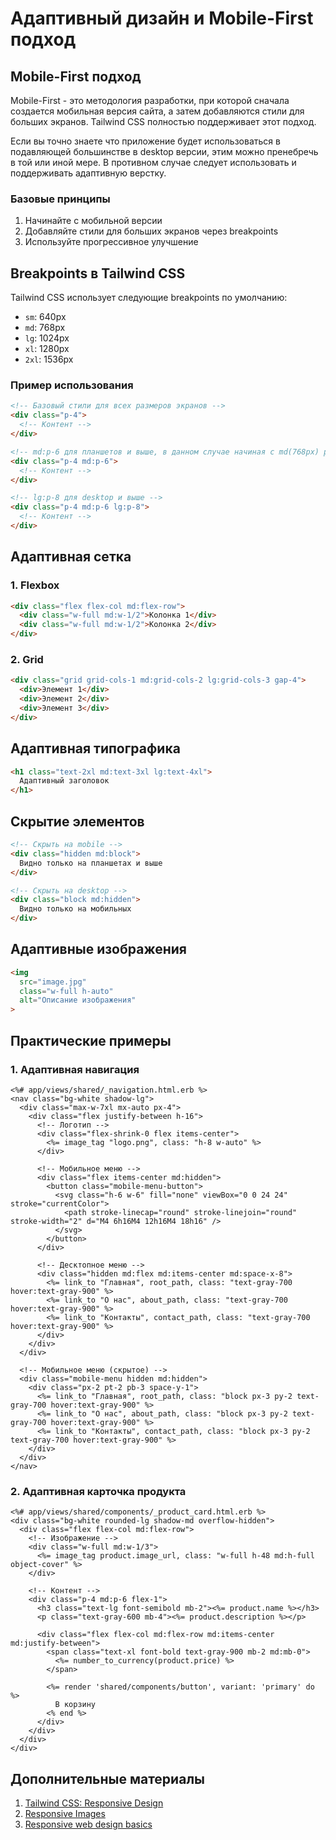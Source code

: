 # Адаптивный дизайн и Mobile-First подход

## Mobile-First подход

Mobile-First - это методология разработки, при которой сначала создается мобильная версия сайта, а затем добавляются стили для больших экранов. Tailwind CSS полностью поддерживает этот подход.

Если вы точно знаете что приложение будет использоваться в подавляющей большинстве в desktop версии, этим можно пренебречь в той или иной мере. В противном случае следует использовать и поддерживать адаптивную верстку.

### Базовые принципы

1. Начинайте с мобильной версии
2. Добавляйте стили для больших экранов через breakpoints
3. Используйте прогрессивное улучшение

## Breakpoints в Tailwind CSS

Tailwind CSS использует следующие breakpoints по умолчанию:

- `sm`: 640px
- `md`: 768px
- `lg`: 1024px
- `xl`: 1280px
- `2xl`: 1536px

### Пример использования

```html
<!-- Базовый стили для всех размеров экранов -->
<div class="p-4">
  <!-- Контент -->
</div>

<!-- md:p-6 для планшетов и выше, в данном случае начиная с md(768px) размера padding будет 6 а не 4, при этом для размеров md(768px) и ниже будет 4 а не 6 -->
<div class="p-4 md:p-6">
  <!-- Контент -->
</div>

<!-- lg:p-8 для desktop и выше -->
<div class="p-4 md:p-6 lg:p-8">
  <!-- Контент -->
</div>
```

## Адаптивная сетка

### 1. Flexbox

```html
<div class="flex flex-col md:flex-row">
  <div class="w-full md:w-1/2">Колонка 1</div>
  <div class="w-full md:w-1/2">Колонка 2</div>
</div>
```

### 2. Grid

```html
<div class="grid grid-cols-1 md:grid-cols-2 lg:grid-cols-3 gap-4">
  <div>Элемент 1</div>
  <div>Элемент 2</div>
  <div>Элемент 3</div>
</div>
```

## Адаптивная типографика

```html
<h1 class="text-2xl md:text-3xl lg:text-4xl">
  Адаптивный заголовок
</h1>
```

## Скрытие элементов

```html
<!-- Скрыть на mobile -->
<div class="hidden md:block">
  Видно только на планшетах и выше
</div>

<!-- Скрыть на desktop -->
<div class="block md:hidden">
  Видно только на мобильных
</div>
```

## Адаптивные изображения

```html
<img 
  src="image.jpg" 
  class="w-full h-auto"
  alt="Описание изображения"
>
```

## Практические примеры

### 1. Адаптивная навигация

```erb
<%# app/views/shared/_navigation.html.erb %>
<nav class="bg-white shadow-lg">
  <div class="max-w-7xl mx-auto px-4">
    <div class="flex justify-between h-16">
      <!-- Логотип -->
      <div class="flex-shrink-0 flex items-center">
        <%= image_tag "logo.png", class: "h-8 w-auto" %>
      </div>
      
      <!-- Мобильное меню -->
      <div class="flex items-center md:hidden">
        <button class="mobile-menu-button">
          <svg class="h-6 w-6" fill="none" viewBox="0 0 24 24" stroke="currentColor">
            <path stroke-linecap="round" stroke-linejoin="round" stroke-width="2" d="M4 6h16M4 12h16M4 18h16" />
          </svg>
        </button>
      </div>
      
      <!-- Десктопное меню -->
      <div class="hidden md:flex md:items-center md:space-x-8">
        <%= link_to "Главная", root_path, class: "text-gray-700 hover:text-gray-900" %>
        <%= link_to "О нас", about_path, class: "text-gray-700 hover:text-gray-900" %>
        <%= link_to "Контакты", contact_path, class: "text-gray-700 hover:text-gray-900" %>
      </div>
    </div>
  </div>
  
  <!-- Мобильное меню (скрытое) -->
  <div class="mobile-menu hidden md:hidden">
    <div class="px-2 pt-2 pb-3 space-y-1">
      <%= link_to "Главная", root_path, class: "block px-3 py-2 text-gray-700 hover:text-gray-900" %>
      <%= link_to "О нас", about_path, class: "block px-3 py-2 text-gray-700 hover:text-gray-900" %>
      <%= link_to "Контакты", contact_path, class: "block px-3 py-2 text-gray-700 hover:text-gray-900" %>
    </div>
  </div>
</nav>
```

### 2. Адаптивная карточка продукта

```erb
<%# app/views/shared/components/_product_card.html.erb %>
<div class="bg-white rounded-lg shadow-md overflow-hidden">
  <div class="flex flex-col md:flex-row">
    <!-- Изображение -->
    <div class="w-full md:w-1/3">
      <%= image_tag product.image_url, class: "w-full h-48 md:h-full object-cover" %>
    </div>
    
    <!-- Контент -->
    <div class="p-4 md:p-6 flex-1">
      <h3 class="text-lg font-semibold mb-2"><%= product.name %></h3>
      <p class="text-gray-600 mb-4"><%= product.description %></p>
      
      <div class="flex flex-col md:flex-row md:items-center md:justify-between">
        <span class="text-xl font-bold text-gray-900 mb-2 md:mb-0">
          <%= number_to_currency(product.price) %>
        </span>
        
        <%= render 'shared/components/button', variant: 'primary' do %>
          В корзину
        <% end %>
      </div>
    </div>
  </div>
</div>
```

## Дополнительные материалы

1. [Tailwind CSS: Responsive Design](https://tailwindcss.com/docs/responsive-design)
2. [Responsive Images](https://developer.mozilla.org/en-US/docs/Learn/HTML/Multimedia_and_embedding/Responsive_images)
3. [Responsive web design basics](https://web.dev/articles/responsive-web-design-basics?hl=en)
